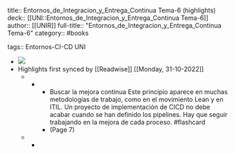 title:: Entornos_de_Integracion_y_Entrega_Continua Tema-6 (highlights)
deck:: [[UNI::Entornos_de_Integracion_y_Entrega_Continua Tema-6]]
author:: [[UNIR]]
full-title:: "Entornos_de_Integracion_y_Entrega_Continua Tema-6"
category:: #books

tags:: Entornos-CI-CD UNI

- ![](https://readwise-assets.s3.amazonaws.com/media/uploaded_book_covers/profile_22942/400d3dd2-ad46-47b9-88d8-877e311e0299.jpg)
- Highlights first synced by [[Readwise]] [[Monday, 31-10-2022]]
	- -
		- Buscar la mejora continua Este principio aparece en muchas metodologías de trabajo, como en el movimiento Lean y en ITIL. Un proyecto de implementación de CICD no debe acabar cuando se han definido los pipelines. Hay que seguir trabajando en la mejora de cada proceso. #flashcard
		- (Page 7)
	- -